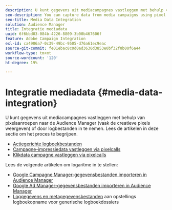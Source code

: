 ```yaml
---
description: U kunt gegevens uit mediacampagnes vastleggen met behulp van pixelaanroepen naar de Audience Manager (vaak de creatieve pixels weergeven) of door logbestanden in te nemen.
seo-description: You can capture data from media campaigns using pixel calls to Audience Manager (often called pixeling the creative) or by ingesting log files.
seo-title: Media Data Integration
solution: Audience Manager
title: Integratie mediadata
uuid: 6f6bbd03-084b-4226-8809-3b00b467606f
feature: Adobe Campaign Integration
exl-id: ca4906a7-0c39-49bc-9505-d76a61ec9eac
source-git-commit: fe01ebac8c0d0ad3630d3853e0bf32f0b00f6a44
workflow-type: tm+mt
source-wordcount: '120'
ht-degree: 19%

---
```


# Integratie mediadata  {#media-data-integration}

U kunt gegevens uit mediacampagnes vastleggen met behulp van pixelaanroepen naar de Audience Manager (vaak de creatieve pixels weergeven) of door logbestanden in te nemen. Lees de artikelen in deze sectie om het proces te begrijpen.

<!-- c_camp_data_int.xml -->

* [Actiegerichte logboekbestanden](/help/using/integration/media-data-integration/actionable-log-files.md)
* [Campagne-impressiedata vastleggen via pixelcalls](/help/using/integration/media-data-integration/impression-data-pixels.md)
* [Klikdata campagne vastleggen via pixelcalls](/help/using/integration/media-data-integration/click-data-pixels.md)

Lees de volgende artikelen om logaritme in te stellen:

* [Google Campagne Manager-gegevensbestanden importeren in Audience Manager](/help/using/reporting/audience-optimization-reports/aor-advertisers/import-dcm.md)
* [Google Ad Manager-gegevensbestanden importeren in Audience Manager ](/help/using/reporting/audience-optimization-reports/aor-publishers/import-dfp.md)
* [Loggegevens en metagegevensbestanden](/help/using/reporting/audience-optimization-reports/metadata-files-intro/metadata-files-intro.md) aan opstellings logboekopname voor generische logboekdossiers

